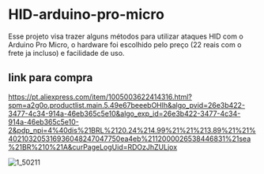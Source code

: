 # HID-arduino-pro-micro

Esse projeto visa trazer alguns métodos para utilizar ataques HID com o Arduino Pro Micro, o hardware foi escolhido pelo preço (22 reais com o frete ja incluso) e facilidade de uso.

## link para compra
https://pt.aliexpress.com/item/1005003622414316.html?spm=a2g0o.productlist.main.5.49e67beeebOHlh&algo_pvid=26e3b422-3477-4c34-914a-46eb365c5e10&algo_exp_id=26e3b422-3477-4c34-914a-46eb365c5e10-2&pdp_npi=4%40dis%21BRL%2120.24%214.99%21%21%213.89%21%21%402103205316936048247047750ea4eb%2112000026538446831%21sea%21BR%210%21A&curPageLogUid=RDOzJhZULjox

![1_50211](https://github.com/MMVonnSeek/HID-arduino-pro-micro/assets/89359847/e3a243d0-4bae-4697-8bd4-5c2bc70c31d0)
